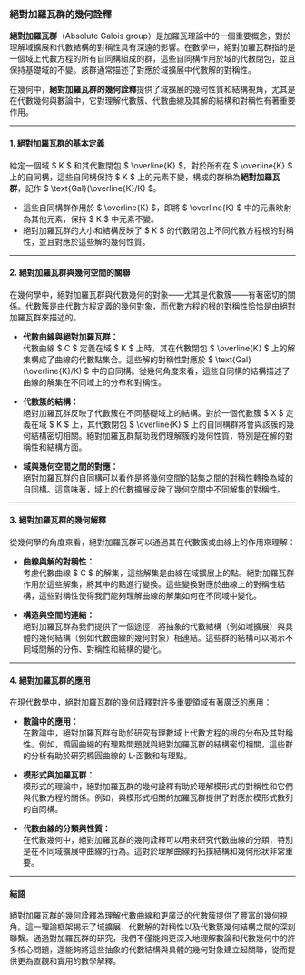 ### **絕對加羅瓦群的幾何詮釋**

**絕對加羅瓦群**（Absolute Galois group）是加羅瓦理論中的一個重要概念，對於理解域擴展和代數結構的對稱性具有深遠的影響。在數學中，絕對加羅瓦群指的是一個域上代數方程的所有自同構組成的群，這些自同構作用於域的代數閉包，並且保持基礎域的不變。該群通常描述了對應於域擴展中代數解的對稱性。

在幾何中，**絕對加羅瓦群的幾何詮釋**提供了域擴展的幾何性質和結構視角，尤其是在代數幾何與數論中，它對理解代數簇、代數曲線及其解的結構和對稱性有著重要作用。

---

#### **1. 絕對加羅瓦群的基本定義**

給定一個域 $ K $ 和其代數閉包 $ \overline{K} $，對於所有在 $ \overline{K} $ 上的自同構，這些自同構保持 $ K $ 上的元素不變，構成的群稱為**絕對加羅瓦群**，記作 $ \text{Gal}(\overline{K}/K) $。

- 這些自同構群作用於 $ \overline{K} $，即將 $ \overline{K} $ 中的元素映射為其他元素，保持 $ K $ 中元素不變。
- 絕對加羅瓦群的大小和結構反映了 $ K $ 的代數閉包上不同代數方程根的對稱性，並且對應於這些解的幾何性質。

---

#### **2. 絕對加羅瓦群與幾何空間的關聯**

在幾何學中，絕對加羅瓦群與代數幾何的對象——尤其是代數簇——有著密切的關係。代數簇是由代數方程定義的幾何對象，而代數方程的根的對稱性恰恰是由絕對加羅瓦群來描述的。

- **代數曲線與絕對加羅瓦群：**  
  代數曲線 $ C $ 定義在域 $ K $ 上時，其在代數閉包 $ \overline{K} $ 上的解集構成了曲線的代數點集合。這些解的對稱性對應於 $ \text{Gal}(\overline{K}/K) $ 中的自同構。從幾何角度來看，這些自同構的結構描述了曲線的解集在不同域上的分布和對稱性。

- **代數簇的結構：**  
  絕對加羅瓦群反映了代數簇在不同基礎域上的結構。對於一個代數簇 $ X $ 定義在域 $ K $ 上，其代數閉包 $ \overline{K} $ 上的自同構群將會與該簇的幾何結構密切相關。絕對加羅瓦群幫助我們理解簇的幾何性質，特別是在解的對稱性和結構方面。

- **域與幾何空間之間的對應：**  
  絕對加羅瓦群的自同構可以看作是將幾何空間的點集之間的對稱性轉換為域的自同構。這意味著，域上的代數擴展反映了幾何空間中不同解集的對稱性。

---

#### **3. 絕對加羅瓦群的幾何解釋**

從幾何學的角度來看，絕對加羅瓦群可以通過其在代數簇或曲線上的作用來理解：

- **曲線與解的對稱性：**  
  考慮代數曲線 $ C $ 的解集，這些解集是曲線在域擴展上的點。絕對加羅瓦群作用於這些解集，將其中的點進行變換。這些變換對應於曲線上的對稱性結構，這些對稱性使得我們能夠理解曲線的解集如何在不同域中變化。

- **構造與空間的連結：**  
  絕對加羅瓦群為我們提供了一個途徑，將抽象的代數結構（例如域擴展）與具體的幾何結構（例如代數曲線的幾何對象）相連結。這些群的結構可以揭示不同域間解的分佈、對稱性和結構的變化。

---

#### **4. 絕對加羅瓦群的應用**

在現代數學中，絕對加羅瓦群的幾何詮釋對許多重要領域有著廣泛的應用：

- **數論中的應用：**  
  在數論中，絕對加羅瓦群有助於研究有理數域上代數方程的根的分布及其對稱性。例如，橢圓曲線的有理點問題就與絕對加羅瓦群的結構密切相關，這些群的分析有助於研究橢圓曲線的 L-函數和有理點。

- **模形式與加羅瓦群：**  
  模形式的理論中，絕對加羅瓦群的幾何詮釋有助於理解模形式的對稱性和它們與代數方程的關係。例如，與模形式相關的加羅瓦群提供了對應於模形式數列的自同構。

- **代數曲線的分類與性質：**  
  在代數幾何中，絕對加羅瓦群的幾何詮釋可以用來研究代數曲線的分類，特別是在不同域擴展中曲線的行為。這對於理解曲線的拓撲結構和幾何形狀非常重要。

---

#### **結語**

絕對加羅瓦群的幾何詮釋為理解代數曲線和更廣泛的代數簇提供了豐富的幾何視角。這一理論框架揭示了域擴展、代數解的對稱性以及代數簇幾何結構之間的深刻聯繫。通過對加羅瓦群的研究，我們不僅能夠更深入地理解數論和代數幾何中的許多核心問題，還能夠將這些抽象的代數結構與具體的幾何對象建立起關聯，從而提供更為直觀和實用的數學解釋。